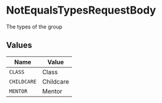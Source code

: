 # NotEqualsTypesRequestBody

The types of the group


## Values

| Name        | Value       |
| ----------- | ----------- |
| `CLASS`     | Class       |
| `CHILDCARE` | Childcare   |
| `MENTOR`    | Mentor      |